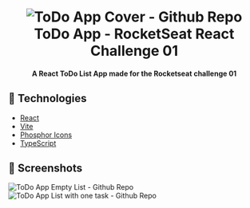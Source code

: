 <h1 align="center">
    <img alt="ToDo App Cover - Github Repo" src="https://res.cloudinary.com/dxetg4hmh/image/upload/v1664214834/Readme-imgs/cover_jldasm.png" />
    <br>
    ToDo App - RocketSeat React Challenge 01
</h1>
<h4 align="center">
  A React ToDo List App made for the Rocketseat challenge 01</a>
</h4>

## :rocket: Technologies

-  [React](https://github.com/facebook/react)
-  [Vite](https://github.com/vitejs/vite)
-  [Phosphor Icons](https://github.com/phosphor-icons/phosphor-home)
-  [TypeScript](https://github.com/microsoft/TypeScript)

## :stars: Screenshots

<img alt="ToDo App Empty List - Github Repo" src="https://res.cloudinary.com/dxetg4hmh/image/upload/v1664215113/Readme-imgs/empty_tasks_ngopil.png" style={width:200px}/>
<img alt="ToDo App List with one task - Github Repo" src="https://res.cloudinary.com/dxetg4hmh/image/upload/v1664216251/Readme-imgs/tasks_nllajo.png" />
